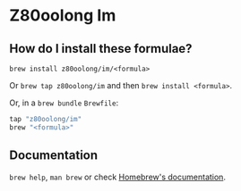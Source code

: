 # Z80oolong Im

## How do I install these formulae?

`brew install z80oolong/im/<formula>`

Or `brew tap z80oolong/im` and then `brew install <formula>`.

Or, in a `brew bundle` `Brewfile`:

```ruby
tap "z80oolong/im"
brew "<formula>"
```

## Documentation

`brew help`, `man brew` or check [Homebrew's documentation](https://docs.brew.sh).
